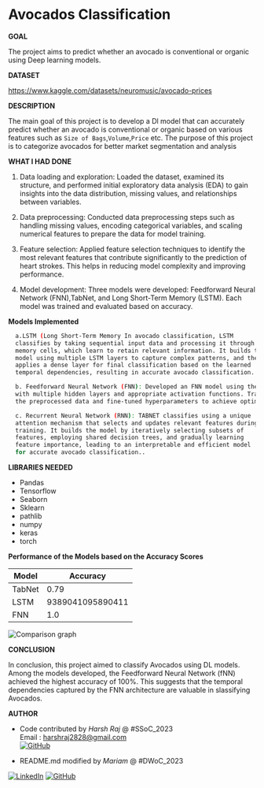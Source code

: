 <h1>Avocados Classification</h1>

**GOAL**

The project aims to predict whether an avocado is conventional or organic using Deep learning models.

**DATASET**

https://www.kaggle.com/datasets/neuromusic/avocado-prices

**DESCRIPTION**

The main goal of this project is to develop a Dl model that can accurately predict whether an avocado is conventional or organic based on various features such as `Size of Bags`,`Volume`,`Price` etc. The purpose of this project is to categorize avocados for better market segmentation and analysis

**WHAT I HAD DONE**


1. Data loading and exploration: Loaded the dataset, examined its structure, and performed initial exploratory data analysis (EDA) to gain insights into the data distribution, missing values, and relationships between variables.

2. Data preprocessing: Conducted data preprocessing steps such as handling missing values, encoding categorical variables, and scaling numerical features to prepare the data for model training.

3. Feature selection: Applied feature selection techniques to identify the most relevant features that contribute significantly to the prediction of heart strokes. This helps in reducing model complexity and improving performance.

4. Model development: Three models were developed: Feedforward Neural Network (FNN),TabNet, and Long Short-Term Memory (LSTM). Each model was trained and evaluated based on accuracy.

 **Models Implemented**
```bash
  a.LSTM (Long Short-Term Memory In avocado classification, LSTM 
  classifies by taking sequential input data and processing it through 
  memory cells, which learn to retain relevant information. It builds the 
  model using multiple LSTM layers to capture complex patterns, and then 
  applies a dense layer for final classification based on the learned 
  temporal dependencies, resulting in accurate avocado classification.
```
```bash
  b. Feedforward Neural Network (FNN): Developed an FNN model using the Keras library 
  with multiple hidden layers and appropriate activation functions. Trained the model using  
  the preprocessed data and fine-tuned hyperparameters to achieve optimal performance.
```
```bash
  c. Recurrent Neural Network (RNN): TABNET classifies using a unique 
  attention mechanism that selects and updates relevant features during 
  training. It builds the model by iteratively selecting subsets of 
  features, employing shared decision trees, and gradually learning 
  feature importance, leading to an interpretable and efficient model 
  for accurate avocado classification..
```
**LIBRARIES NEEDED**

- Pandas
- Tensorflow
- Seaborn
- Sklearn
- pathlib
- numpy
- keras
- torch

**Performance of the Models based on the Accuracy Scores**

| Model            | Accuracy                                                               |
| ----------------- | ------------------------------------------------------------------ |
| TabNet |  0.79 |
| LSTM |9389041095890411 |
| FNN| 1.0 |

![Comparison graph](https://github.com/RAJharsh02/Avocados-classification/assets/118257196/60225a7c-e5eb-4904-8ec4-db7f079e2d60)

**CONCLUSION**

In conclusion, this project aimed to classify Avocados using DL models. Among the models developed, the Feedforward Neural Network (fNN) achieved the highest accuracy of 100%. This suggests that the temporal dependencies captured by the FNN architecture are valuable in slassifying Avocados.

**AUTHOR**

- Code contributed by *Harsh Raj* @ #SSoC_2023 <br>
Email : harshraj2828@gmail.com <br>
[![GitHub](https://img.shields.io/badge/github-%23121011.svg?style=for-the-badge&logo=github&logoColor=white)](https://github.com/RAJharsh02)

- README.md modified by *Mariam* @ #DWoC_2023

[![LinkedIn](https://img.shields.io/badge/linkedin-%230077B5.svg?style=for-the-badge&logo=linkedin&logoColor=white)](https://www.linkedin.com/in/mariam-m7084)  [![GitHub](https://img.shields.io/badge/github-%23121011.svg?style=for-the-badge&logo=github&logoColor=white)](https://github.com/mariam7084/)

